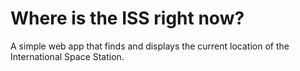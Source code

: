 # Where is the ISS right now?
A simple web app that finds and displays the current location of the International Space Station.